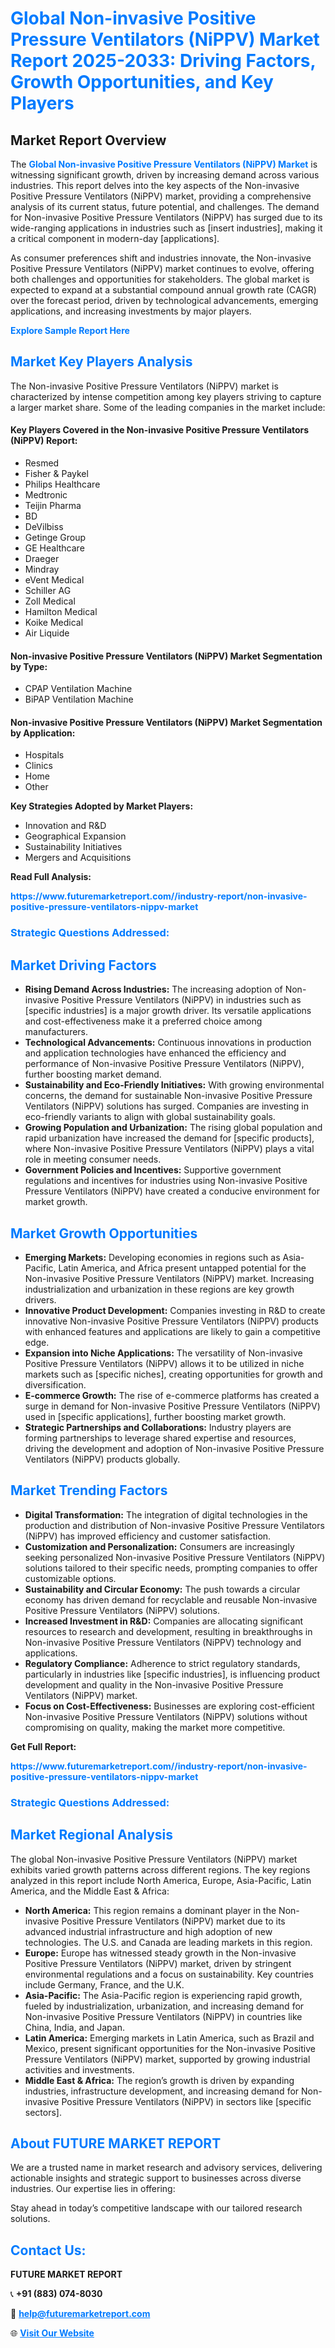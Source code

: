 <h1 style="color: #007BFF;">Global Non-invasive Positive Pressure Ventilators (NiPPV) Market Report 2025-2033: Driving Factors, Growth Opportunities, and Key Players</h1>

<section id="overview">
<h2>Market Report Overview</h2>
<p>The <a href="https://www.futuremarketreport.com//industry-report/non-invasive-positive-pressure-ventilators-nippv-market" style="color: #007BFF; text-decoration: none;"><strong>Global Non-invasive Positive Pressure Ventilators (NiPPV) Market</strong></a> is witnessing significant growth, driven by increasing demand across various industries. This report delves into the key aspects of the Non-invasive Positive Pressure Ventilators (NiPPV) market, providing a comprehensive analysis of its current status, future potential, and challenges. The demand for Non-invasive Positive Pressure Ventilators (NiPPV) has surged due to its wide-ranging applications in industries such as [insert industries], making it a critical component in modern-day [applications].</p>
<p>As consumer preferences shift and industries innovate, the Non-invasive Positive Pressure Ventilators (NiPPV) market continues to evolve, offering both challenges and opportunities for stakeholders. The global market is expected to expand at a substantial compound annual growth rate (CAGR) over the forecast period, driven by technological advancements, emerging applications, and increasing investments by major players.</p>
</section>

<section id="overview">
<p><a href="https://www.futuremarketreport.com//request-sample/reportId=77742" style="color: #007BFF; text-decoration: none;"><strong>Explore Sample Report Here</strong></a></p>
</section>

<section id="key-players">
<h2 style="color: #007BFF;">Market Key Players Analysis</h2>
<p>The Non-invasive Positive Pressure Ventilators (NiPPV) market is characterized by intense competition among key players striving to capture a larger market share. Some of the leading companies in the market include:</p>
<h4>Key Players Covered in the Non-invasive Positive Pressure Ventilators (NiPPV) Report:</h4>
<ul><li>Resmed</li><li>Fisher &amp; Paykel</li><li>Philips Healthcare</li><li>Medtronic</li><li>Teijin Pharma</li><li>BD</li><li>DeVilbiss</li><li>Getinge Group</li><li>GE Healthcare</li><li>Draeger</li><li>Mindray</li><li>eVent Medical</li><li>Schiller AG</li><li>Zoll Medical</li><li>Hamilton Medical</li><li>Koike Medical</li><li>Air Liquide</li></ul>
<h4>Non-invasive Positive Pressure Ventilators (NiPPV) Market Segmentation by Type:</h4>
<ul><li>CPAP Ventilation Machine</li><li>BiPAP Ventilation Machine</li></ul>

<h4>Non-invasive Positive Pressure Ventilators (NiPPV) Market Segmentation by Application:</h4>
<ul><li>Hospitals</li><li>Clinics</li><li>Home</li><li>Other</li></ul>
<p><strong>Key Strategies Adopted by Market Players:</strong></p>
<ul>
<li>Innovation and R&D</li>
<li>Geographical Expansion</li>
<li>Sustainability Initiatives</li>
<li>Mergers and Acquisitions</li>
</ul>
</section>

<section>
<p><strong>Read Full Analysis: </strong></p><a href="https://www.futuremarketreport.com//industry-report/non-invasive-positive-pressure-ventilators-nippv-market" style="color: #007BFF; text-decoration: none;"><strong>https://www.futuremarketreport.com//industry-report/non-invasive-positive-pressure-ventilators-nippv-market</strong></a>
<h3 style="color: #007BFF;">Strategic Questions Addressed:</h3>
</section>

<section id="driving-factors">
<h2 style="color: #007BFF;">Market Driving Factors</h2>
<ul>
<li><strong>Rising Demand Across Industries:</strong> The increasing adoption of Non-invasive Positive Pressure Ventilators (NiPPV) in industries such as [specific industries] is a major growth driver. Its versatile applications and cost-effectiveness make it a preferred choice among manufacturers.</li>
<li><strong>Technological Advancements:</strong> Continuous innovations in production and application technologies have enhanced the efficiency and performance of Non-invasive Positive Pressure Ventilators (NiPPV), further boosting market demand.</li>
<li><strong>Sustainability and Eco-Friendly Initiatives:</strong> With growing environmental concerns, the demand for sustainable Non-invasive Positive Pressure Ventilators (NiPPV) solutions has surged. Companies are investing in eco-friendly variants to align with global sustainability goals.</li>
<li><strong>Growing Population and Urbanization:</strong> The rising global population and rapid urbanization have increased the demand for [specific products], where Non-invasive Positive Pressure Ventilators (NiPPV) plays a vital role in meeting consumer needs.</li>
<li><strong>Government Policies and Incentives:</strong> Supportive government regulations and incentives for industries using Non-invasive Positive Pressure Ventilators (NiPPV) have created a conducive environment for market growth.</li>
</ul>
</section>

<section id="growth-opportunities">
<h2 style="color: #007BFF;">Market Growth Opportunities</h2>
<ul>
<li><strong>Emerging Markets:</strong> Developing economies in regions such as Asia-Pacific, Latin America, and Africa present untapped potential for the Non-invasive Positive Pressure Ventilators (NiPPV) market. Increasing industrialization and urbanization in these regions are key growth drivers.</li>
<li><strong>Innovative Product Development:</strong> Companies investing in R&D to create innovative Non-invasive Positive Pressure Ventilators (NiPPV) products with enhanced features and applications are likely to gain a competitive edge.</li>
<li><strong>Expansion into Niche Applications:</strong> The versatility of Non-invasive Positive Pressure Ventilators (NiPPV) allows it to be utilized in niche markets such as [specific niches], creating opportunities for growth and diversification.</li>
<li><strong>E-commerce Growth:</strong> The rise of e-commerce platforms has created a surge in demand for Non-invasive Positive Pressure Ventilators (NiPPV) used in [specific applications], further boosting market growth.</li>
<li><strong>Strategic Partnerships and Collaborations:</strong> Industry players are forming partnerships to leverage shared expertise and resources, driving the development and adoption of Non-invasive Positive Pressure Ventilators (NiPPV) products globally.</li>
</ul>
</section>

<section id="trending-factors">
<h2 style="color: #007BFF;">Market Trending Factors</h2>
<ul>
<li><strong>Digital Transformation:</strong> The integration of digital technologies in the production and distribution of Non-invasive Positive Pressure Ventilators (NiPPV) has improved efficiency and customer satisfaction.</li>
<li><strong>Customization and Personalization:</strong> Consumers are increasingly seeking personalized Non-invasive Positive Pressure Ventilators (NiPPV) solutions tailored to their specific needs, prompting companies to offer customizable options.</li>
<li><strong>Sustainability and Circular Economy:</strong> The push towards a circular economy has driven demand for recyclable and reusable Non-invasive Positive Pressure Ventilators (NiPPV) solutions.</li>
<li><strong>Increased Investment in R&D:</strong> Companies are allocating significant resources to research and development, resulting in breakthroughs in Non-invasive Positive Pressure Ventilators (NiPPV) technology and applications.</li>
<li><strong>Regulatory Compliance:</strong> Adherence to strict regulatory standards, particularly in industries like [specific industries], is influencing product development and quality in the Non-invasive Positive Pressure Ventilators (NiPPV) market.</li>
<li><strong>Focus on Cost-Effectiveness:</strong> Businesses are exploring cost-efficient Non-invasive Positive Pressure Ventilators (NiPPV) solutions without compromising on quality, making the market more competitive.</li>
</ul>
</section>

<section>
<p><strong>Get Full Report: </strong></p><a href="https://www.futuremarketreport.com//industry-report/non-invasive-positive-pressure-ventilators-nippv-market" style="color: #007BFF; text-decoration: none;"><strong>https://www.futuremarketreport.com//industry-report/non-invasive-positive-pressure-ventilators-nippv-market</strong></a>
<h3 style="color: #007BFF;">Strategic Questions Addressed:</h3>
</section>


<section id="regional-analysis">
<h2 style="color: #007BFF;">Market Regional Analysis</h2>
<p>The global Non-invasive Positive Pressure Ventilators (NiPPV) market exhibits varied growth patterns across different regions. The key regions analyzed in this report include North America, Europe, Asia-Pacific, Latin America, and the Middle East & Africa:</p>
<ul>
<li><strong>North America:</strong> This region remains a dominant player in the Non-invasive Positive Pressure Ventilators (NiPPV) market due to its advanced industrial infrastructure and high adoption of new technologies. The U.S. and Canada are leading markets in this region.</li>
<li><strong>Europe:</strong> Europe has witnessed steady growth in the Non-invasive Positive Pressure Ventilators (NiPPV) market, driven by stringent environmental regulations and a focus on sustainability. Key countries include Germany, France, and the U.K.</li>
<li><strong>Asia-Pacific:</strong> The Asia-Pacific region is experiencing rapid growth, fueled by industrialization, urbanization, and increasing demand for Non-invasive Positive Pressure Ventilators (NiPPV) in countries like China, India, and Japan.</li>
<li><strong>Latin America:</strong> Emerging markets in Latin America, such as Brazil and Mexico, present significant opportunities for the Non-invasive Positive Pressure Ventilators (NiPPV) market, supported by growing industrial activities and investments.</li>
<li><strong>Middle East & Africa:</strong> The region’s growth is driven by expanding industries, infrastructure development, and increasing demand for Non-invasive Positive Pressure Ventilators (NiPPV) in sectors like [specific sectors].</li>
</ul>
</section>

<footer>
<h2 style="color: #007BFF;">About FUTURE MARKET REPORT</h2>
<p>We are a trusted name in market research and advisory services, delivering actionable insights and strategic support to businesses across diverse industries. Our expertise lies in offering:</p>

<p>Stay ahead in today’s competitive landscape with our tailored research solutions.</p>

<h2 style="color: #007BFF;">Contact Us:</h2>
<p><strong>FUTURE MARKET REPORT</strong></p>
<p>📞 <strong>+91 (883) 074-8030</strong></p>
<p>📧 <strong><a href="mailto:help@futuremarketreport.com" style="color: #007BFF;">help@futuremarketreport.com</a></strong></p>
<p>🌐 <strong><a href="https://www.futuremarketreport.com/" style="color: #007BFF;">Visit Our Website</a></strong></p>
</footer>